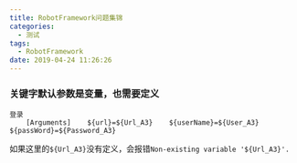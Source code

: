 ```yaml
---
title: RobotFramework问题集锦
categories:
  - 测试
tags:
  - RobotFramework
date: 2019-04-24 11:26:26
---
```

### 关键字默认参数是变量，也需要定义
```
登录
    [Arguments]    ${url}=${Url_A3}    ${userName}=${User_A3}    ${passWord}=${Password_A3}
```
如果这里的`${Url_A3}`没有定义，会报错`Non-existing variable '${Url_A3}'.`


<!--stackedit_data:
eyJoaXN0b3J5IjpbLTEzMTE3MjMwMTddfQ==
-->